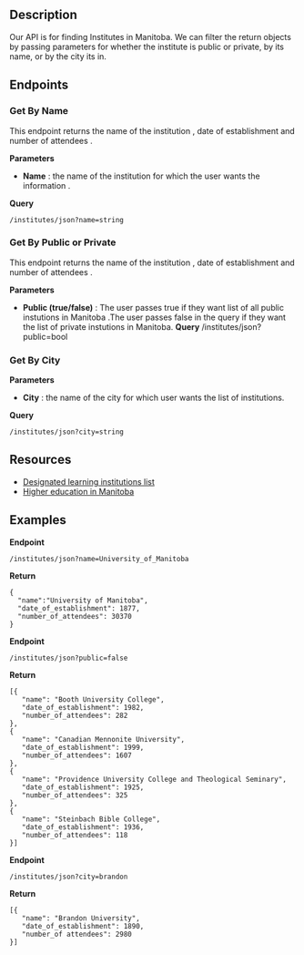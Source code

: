 
## Description

Our API is for finding Institutes in Manitoba. We can filter the return objects by passing parameters for whether the institute is public or private, by its name, or by the city its in.

## Endpoints

### Get By Name

This endpoint returns the name of the institution , date of establishment and number of attendees . 

**Parameters**

 - **Name** : the name of the institution for which the user wants the information .
 
 **Query**
 
    /institutes/json?name=string
    
### Get By Public or Private

This endpoint returns the name of the institution , date of establishment and number of attendees . 

**Parameters**

- **Public (true/false)** : The user passes true if they want list of all public instutions in Manitoba .The user passes false in the query if they want the list of private instutions in Manitoba.
**Query**
    /institutes/json?public=bool
    
### Get By City

**Parameters**
- **City** : the name of the city for which user wants the list of institutions. 

**Query**

    /institutes/json?city=string
  

## Resources
* [Designated learning institutions list](https://www.canada.ca/en/immigration-refugees-citizenship/services/study-canada/study-permit/prepare/designated-learning-institutions-list.html#wb-auto-24)
* [Higher education in Manitoba](https://en.wikipedia.org/wiki/Higher_education_in_Manitoba)

## Examples

**Endpoint**

    /institutes/json?name=University_of_Manitoba
    
**Return**

    {
      "name":"University of Manitoba",
      "date_of_establishment": 1877,
      "number_of_attendees": 30370
    }
**Endpoint**

    /institutes/json?public=false

**Return**

    [{
       "name": "Booth University College",
       "date_of_establishment": 1982,
       "number_of_attendees": 282
    },
    {
       "name": "Canadian Mennonite University",
       "date_of_establishment": 1999,
       "number_of_attendees": 1607
    },
    {
       "name": "Providence University College and Theological Seminary",
       "date_of_establishment": 1925,
       "number_of_attendees": 325
    },
    {
       "name": "Steinbach Bible College",
       "date_of_establishment": 1936,
       "number_of_attendees": 118
    }]
**Endpoint**

    /institutes/json?city=brandon

**Return**

    [{
       "name": "Brandon University",
       "date_of_establishment": 1890,
       "number_of attendees": 2980
    }]
